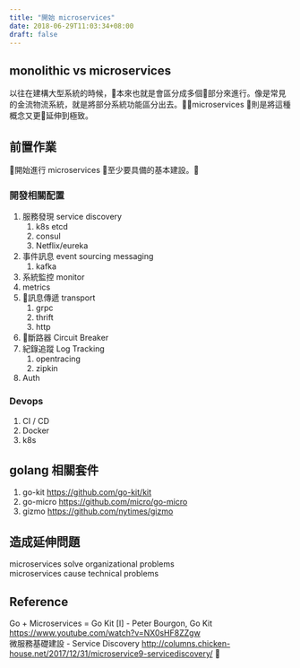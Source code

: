 ```yaml
---
title: "開始 microservices"
date: 2018-06-29T11:03:34+08:00
draft: false
---
```

## monolithic vs microservices
以往在建構大型系統的時候，本來也就是會區分成多個部分來進行。像是常見的金流物流系統，就是將部分系統功能區分出去。microservices 則是將這種概念又更延伸到極致。

## 前置作業
開始進行 microservices 至少要具備的基本建設。
### 開發相關配置 
1. 服務發現 service discovery  
	1. k8s etcd
	2. consul
	3. Netflix/eureka
2. 事件訊息 event sourcing messaging
	1. kafka
3. 系統監控 monitor  
4. metrics
5. 訊息傳遞 transport
	1. grpc
	2. thrift
	3. http
6. 斷路器 Circuit Breaker
7. 紀錄追蹤 Log Tracking
	1. opentracing
	2. zipkin
8. Auth

### Devops
1. CI / CD
2. Docker
3. k8s

## golang 相關套件
1. go-kit <https://github.com/go-kit/kit>
2. go-micro <https://github.com/micro/go-micro>
3. gizmo <https://github.com/nytimes/gizmo>

## 造成延伸問題
microservices solve organizational problems  
microservices cause technical problems

## Reference
Go + Microservices = Go Kit [I] - Peter Bourgon, Go Kit <https://www.youtube.com/watch?v=NX0sHF8ZZgw>  
微服務基礎建設 - Service Discovery <http://columns.chicken-house.net/2017/12/31/microservice9-servicediscovery/>
